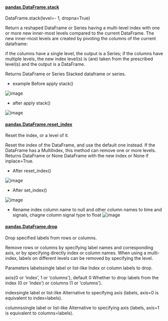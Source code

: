 #### [pandas.DataFrame.stack](https://pandas.pydata.org/pandas-docs/stable/reference/api/pandas.DataFrame.stack.html)

DataFrame.stack(level=- 1, dropna=True)

Return a reshaped DataFrame or Series having a multi-level index with one or more new inner-most levels compared to the current DataFrame. The new inner-most levels are created by pivoting the columns of the current dataframe:

if the columns have a single level, the output is a Series;
if the columns have multiple levels, the new index level(s) is (are) taken from the prescribed level(s) and the output is a DataFrame.

Returns
DataFrame or Series
Stacked dataframe or series.

* example Before apply stack()

![image](https://user-images.githubusercontent.com/39177230/111866213-d9684d80-89a6-11eb-9056-5a8746bb6e74.png)

* after apply stack()

![image](https://user-images.githubusercontent.com/39177230/111866476-ade66280-89a8-11eb-8bd0-b2a305fa17c6.png)

#### [pandas.DataFrame.reset_index](https://pandas.pydata.org/pandas-docs/stable/reference/api/pandas.DataFrame.reset_index.html)

Reset the index, or a level of it.

Reset the index of the DataFrame, and use the default one instead. If the DataFrame has a MultiIndex, this method can remove one or more levels.
Returns
DataFrame or None
DataFrame with the new index or None if inplace=True.

* After reset_index() 

![image](https://user-images.githubusercontent.com/39177230/111866554-4a106980-89a9-11eb-92d1-44b0fd5f55b1.png)

* After set_index() 

![image](https://user-images.githubusercontent.com/39177230/111866590-8217ac80-89a9-11eb-9851-6f1a4f396539.png)


* Rename index column name to null and other column names to time and signals, chagne column signal type to float
![image](https://user-images.githubusercontent.com/39177230/111866779-dc653d00-89aa-11eb-914b-8388000feadf.png)


#### [pandas.DataFrame.drop](https://pandas.pydata.org/pandas-docs/stable/reference/api/pandas.DataFrame.drop.html)

Drop specified labels from rows or columns.

Remove rows or columns by specifying label names and corresponding axis, or by specifying directly index or column names. When using a multi-index, labels on different levels can be removed by specifying the level.

Parameters
labelssingle label or list-like
Index or column labels to drop.

axis{0 or ‘index’, 1 or ‘columns’}, default 0
Whether to drop labels from the index (0 or ‘index’) or columns (1 or ‘columns’).

indexsingle label or list-like
Alternative to specifying axis (labels, axis=0 is equivalent to index=labels).

columnssingle label or list-like
Alternative to specifying axis (labels, axis=1 is equivalent to columns=labels).




 





